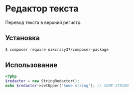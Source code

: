 # Редактор текста

Перевод текста в верхний регистр.

## Установка

```bash
$ composer require nikcrazy37/composer-package
```

## Использование

```php
<?php
$redactor = new StringRedactor();
echo $redactor->setUpper('Some string'); // SOME STRING
```